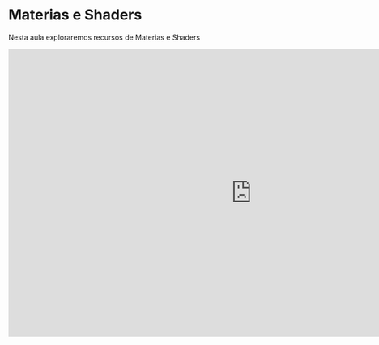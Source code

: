 # Materias e Shaders

Nesta aula exploraremos recursos de Materias e Shaders

<iframe src="https://docs.google.com/presentation/d/1OR3qKIVowlTwWlNDSJmUDP2MbS17nKPbbIPLtVVrbPE/embed?start=false&loop=false&delayms=3000" frameborder="0" width="960" height="569" allowfullscreen="true" mozallowfullscreen="true" webkitallowfullscreen="true"></iframe>